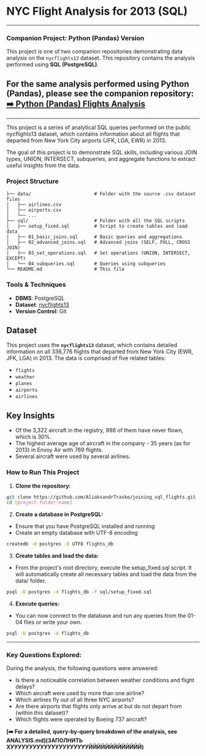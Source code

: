# NYC Flight Analysis for 2013 (SQL)


---
### Companion Project: Python (Pandas) Version

This project is one of two companion repositories demonstrating data analysis on the `nycflights13` dataset. This repository contains the analysis performed using **SQL (PostgreSQL)**.

For the same analysis performed using **Python (Pandas)**, please see the companion repository:
**[➡️ Python (Pandas) Flights Analysis](https://github.com/AliaksandrTrasko/joining_python_flights.git)**
---
---

This project is a series of analytical SQL queries performed on the public nycflights13 dataset, which contains information about all flights that departed from New York City airports (JFK, LGA, EWR) in 2013.

The goal of this project is to demonstrate SQL skills, including various JOIN types, UNION, INTERSECT, subqueries, and aggregate functions to extract useful insights from the data.


### **Project Structure**

```
├── data/                       # Folder with the source .csv dataset files
│   ├── airlines.csv
│   ├── airports.csv
│   └── ...
├── sql/                        # Folder with all the SQL scripts
│   ├── setup_fixed.sql         # Script to create tables and load data
│   ├── 01_basic_joins.sql      # Basic queries and aggregations
│   ├── 02_advanced_joins.sql   # Advanced joins (SELF, FULL, CROSS JOIN)
│   ├── 03_set_operations.sql   # Set operations (UNION, INTERSECT, EXCEPT)
│   └── 04_subqueries.sql       # Queries using subqueries
└── README.md                   # This file
```


### **Tools & Techniques**

* **DBMS**: PostgreSQL
* **Dataset**: [nycflights13](https://github.com/tidyverse/nycflights13.git)
* **Version Control**: Git


## Dataset

This project uses the **`nycflights13`** dataset, which contains detailed information on all 336,776 flights that departed from New York City (EWR, JFK, LGA) in 2013. The data is comprised of five related tables:
* `flights`
* `weather`
* `planes`
* `airports`
* `airlines`


## Key Insights
- Of the 3,322 aircraft in the registry, 998 of them have never flown, which is 30%. 
- The highest average age of aircraft in the company - 35 years (as for 2013) in Envoy Air with 769 flights.
- Several aircraft were used by several airlines.


### **How to Run This Project**
1. **Clone the repository:**
```bash
git clone https://github.com/AliaksandrTrasko/joining_sql_flights.git
cd [project-folder-name]
```
2. **Create a database in PostgreSQL:**
* Ensure that you have PostgreSQL installed and running
* Create an empty database with UTF-8 encoding
```bash
createdb -U postgres -E UTF8 flights_db
```
3. **Create tables and load the data:**
* From the project's root directory, execute the setup_fixed.sql script. It will automatically create all necessary tables and load the data from the data/ folder.
```bash
psql -U postgres -d flights_db -f sql/setup_fixed.sql
```
4. **Execute queries:**
* You can now connect to the database and run any queries from the 01-04 files or write your own.
```bash
psql -U postgres -d flights_db
```
---

### **Key Questions Explored:**

During the analysis, the following questions were answered:
* Is there a noticeable correlation between weather conditions and flight delays?
* Which aircraft were used by more than one airline?
* Which airlines fly out of all three NYC airports?
* Are there airports that flights only arrive at but do not depart from (within this dataset)?
* Which flights were operated by Boeing 737 aircraft?

**[➡️ For a detailed, query-by-query breakdown of the analysis, see ANALYSIS.md](ЗАПОЛНИТЬ ХУУУУУУУУУУУУУУУУУУУУУЙЙЙЙЙЙЙЙЙЙЙЙЙ)**
